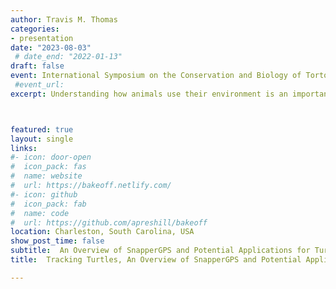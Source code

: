 ```yaml
---
author: Travis M. Thomas
categories:
- presentation
date: "2023-08-03"
 # date_end: "2022-01-13"
draft: false
event: International Symposium on the Conservation and Biology of Tortoises and Freshwater Turtles
 #event_url: 
excerpt: Understanding how animals use their environment is an important component of understanding their ecology, and tracking systems are a vital tool to help us study these movements. Perhaps the most common tracking system for turtles is radio and acoustic telemetry, but satellite systems such as GPS are becoming more common. However, many of these tags are too large, too expensive, and are simply not feasible for use on smaller species of turtles and tortoises. Recently, researchers in the Department of Computer Science at the University of Oxford developed a small, affordable, low-power tracking system called “SnapperGPS”. This novel receiver employs “snapshot” GNSS technology that takes advantage of multiple satellite constellations (e.g., GPS, Galileo, BeiDou) to obtain accurate positional data. In addition, the unit can operate for a year on a tiny 40 mAh LiPo battery. We believe this open-source technology possesses enormous potential for better understanding freshwater turtle and tortoise ecology. Here, we present a review of this technology, some modifications for use on turtles, and discuss potential applications for turtle research and conservation.



featured: true
layout: single
links:
#- icon: door-open
#  icon_pack: fas
#  name: website
#  url: https://bakeoff.netlify.com/
#- icon: github
#  icon_pack: fab
#  name: code
#  url: https://github.com/apreshill/bakeoff
location: Charleston, South Carolina, USA
show_post_time: false
subtitle:  An Overview of SnapperGPS and Potential Applications for Turtle Research and Conservation
title:  Tracking Turtles, An Overview of SnapperGPS and Potential Applications for Turtle Research and Conservation 

---
```


